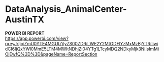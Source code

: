 # DataAnalysis_AnimalCenter-AustinTX
<b>POWER BI REPORT</b><br>
</b> https://app.powerbi.com/view?r=eyJrIjoiZmU0YTE4MGUtZjIyZS00ZDRiLWE2Y2MtODFlYzMxMzBjYTRiIiwidCI6IjQxYWI0MmE5LTM4MWItNDhjZi04YTg1LTcyMDQ2NDkyMjk3NiIsImMiOjEwfQ%3D%3D&pageName=ReportSection
